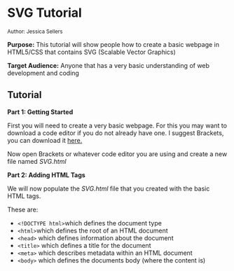 # SVG Tutorial
<sup>Author: Jessica Sellers</sup>

<strong>Purpose:</strong> This tutorial will show people how to create a basic webpage in HTML5/CSS that contains SVG (Scalable Vector Graphics)

<strong>Target Audience:</strong> Anyone that has a very basic understanding of web development and coding



## Tutorial
<strong>Part 1: Getting Started</strong> 

First you will need to create a very basic webpage. For this you may want to download a code editor if you do not already have one. I suggest Brackets, you can download it [here.](http://brackets.io/)

Now open Brackets or whatever code editor you are using and create a new file named _SVG.html_

<strong>Part 2: Adding HTML Tags</strong> 

We will now populate the _SVG.html_ file that you created with the basic HTML tags. 

These are:
  * ``` <!DOCTYPE html> ```which defines the document type
  * ``` <html> ```which defines the root of an HTML document
  * ```<head>``` which defines information about the document
  * ```<title>``` which defines a title for the document
  * ```<meta>``` which describes metadata within an HTML document
  * ```<body>``` which defines the documents body (where the content is)
  
